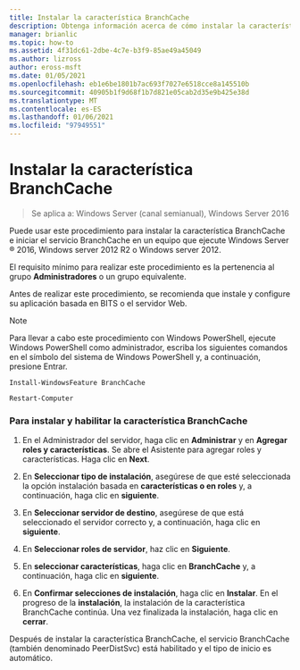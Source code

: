 ```yaml
---
title: Instalar la característica BranchCache
description: Obtenga información acerca de cómo instalar la característica BranchCache e iniciar el servicio BranchCache en un equipo que ejecute Windows Server 2016, Windows Server 2012 R2 o Windows Server 2012.
manager: brianlic
ms.topic: how-to
ms.assetid: 4f31dc61-2dbe-4c7e-b3f9-85ae49a45049
ms.author: lizross
author: eross-msft
ms.date: 01/05/2021
ms.openlocfilehash: eb1e6be1801b7ac693f7027e6518cce8a145510b
ms.sourcegitcommit: 40905b1f9d68f1b7d821e05cab2d35e9b425e38d
ms.translationtype: MT
ms.contentlocale: es-ES
ms.lasthandoff: 01/06/2021
ms.locfileid: "97949551"
---
```

# <a name="install-the-branchcache-feature"></a>Instalar la característica BranchCache

>Se aplica a: Windows Server (canal semianual), Windows Server 2016

Puede usar este procedimiento para instalar la característica BranchCache e iniciar el servicio BranchCache en un equipo que ejecute Windows Server &reg; 2016, Windows server 2012 R2 o Windows server 2012.

El requisito mínimo para realizar este procedimiento es la pertenencia al grupo **Administradores** o un grupo equivalente.

Antes de realizar este procedimiento, se recomienda que instale y configure su aplicación basada en BITS o el servidor Web.

> [!NOTE]
> Para llevar a cabo este procedimiento con Windows PowerShell, ejecute Windows PowerShell como administrador, escriba los siguientes comandos en el símbolo del sistema de Windows PowerShell y, a continuación, presione Entrar.
>
> `Install-WindowsFeature BranchCache`
>
> `Restart-Computer`

### <a name="to-install-and-enable-the-branchcache-feature"></a>Para instalar y habilitar la característica BranchCache

1.  En el Administrador del servidor, haga clic en **Administrar** y en **Agregar roles y características**. Se abre el Asistente para agregar roles y características. Haga clic en **Next**.

2.  En **Seleccionar tipo de instalación**, asegúrese de que esté seleccionada la opción instalación basada en **características o en roles** y, a continuación, haga clic en **siguiente**.

3.  En **Seleccionar servidor de destino**, asegúrese de que está seleccionado el servidor correcto y, a continuación, haga clic en **siguiente**.

4.  En **Seleccionar roles de servidor**, haz clic en **Siguiente**.

5.  En **seleccionar características**, haga clic en **BranchCache** y, a continuación, haga clic en **siguiente**.

6.  En **Confirmar selecciones de instalación**, haga clic en **Instalar**. En el progreso de la **instalación**, la instalación de la característica BranchCache continúa. Una vez finalizada la instalación, haga clic en **cerrar**.

Después de instalar la característica BranchCache, el servicio BranchCache (también denominado PeerDistSvc) está habilitado y el tipo de inicio es automático.



